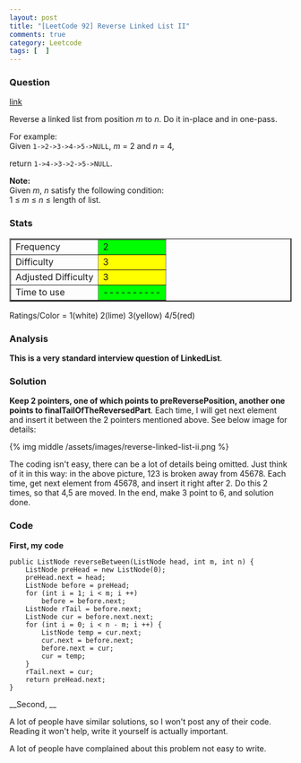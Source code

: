 ```yaml
---
layout: post
title: "[LeetCode 92] Reverse Linked List II"
comments: true
category: Leetcode
tags: [  ]
---
```



### Question 
[link](https://oj.leetcode.com/problems/reverse-linked-list-ii/)

<div class="question-content">
            <p></p><p>
Reverse a linked list from position <i>m</i> to <i>n</i>. Do it in-place and in one-pass.
</p>

<p>
For example:<br>
Given <code>1-&gt;2-&gt;3-&gt;4-&gt;5-&gt;NULL</code>, <i>m</i> = 2 and <i>n</i> = 4,
</p>
<p>
return <code>1-&gt;4-&gt;3-&gt;2-&gt;5-&gt;NULL</code>.
</p>
<p>
<b>Note:</b><br>
Given <i>m</i>, <i>n</i> satisfy the following condition:<br>
1 ≤ <i>m</i> ≤ <i>n</i> ≤ length of list.
</p><p></p>
          </div>

### Stats
<table border="2">
	<tr>
		<td>Frequency</td>
		<td bgcolor="lime">2</td>
	</tr>
	<tr>
		<td>Difficulty</td>
		<td bgcolor="yellow">3</td>
	</tr>
	<tr>
		<td>Adjusted Difficulty</td>
		<td bgcolor="yellow">3</td>
	</tr>
	<tr>
		<td>Time to use</td>
		<td bgcolor="lime">----------</td>
	</tr>
</table>

Ratings/Color = 1(white) 2(lime) 3(yellow) 4/5(red)

### Analysis

__This is a very standard interview question of LinkedList__. 

### Solution

__Keep 2 pointers, one of which points to preReversePosition, another one points to finalTailOfTheReversedPart__. Each time, I will get next element and insert it between the 2 pointers mentioned above. See below image for details: 

{% img middle /assets/images/reverse-linked-list-ii.png %}

The coding isn't easy, there can be a lot of details being omitted. Just think of it in this way: in the above picture, 123 is broken away from 45678. Each time, get next element from 45678, and insert it right after 2. Do this 2 times, so that 4,5 are moved. In the end, make 3 point to 6, and solution done. 

### Code

__First, my code__

    public ListNode reverseBetween(ListNode head, int m, int n) {
        ListNode preHead = new ListNode(0);
        preHead.next = head;
        ListNode before = preHead;
        for (int i = 1; i < m; i ++)
            before = before.next;
        ListNode rTail = before.next;
        ListNode cur = before.next.next;
        for (int i = 0; i < n - m; i ++) {
            ListNode temp = cur.next;
            cur.next = before.next;
            before.next = cur;
            cur = temp;
        }
        rTail.next = cur;
        return preHead.next;
    }

__Second, __

A lot of people have similar solutions, so I won't post any of their code. Reading it won't help, write it yourself is actually important. 

A lot of people have complained about this problem not easy to write. 